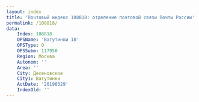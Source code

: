 ```yaml
---
layout: index
title: 'Почтовый индекс 108818: отделение почтовой связи Почты России'
permalink: /108818/
data:
    Index: 108818
    OPSName: 'Ватутинки 18'
    OPSType: О
    OPSSubm: 117950
    Region: Москва
    Autonom: ''
    Area: ''
    City: Десеновское
    City1: Ватутинки
    ActDate: '20190329'
    IndexOld: ''
---
```

